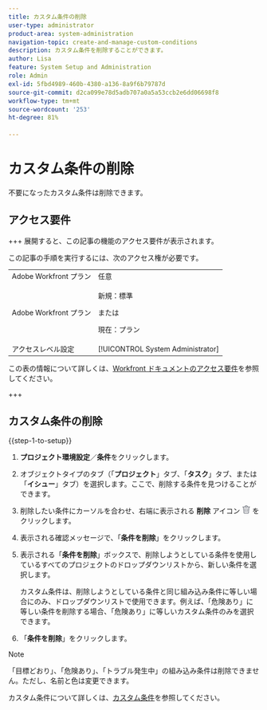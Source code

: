 ```yaml
---
title: カスタム条件の削除
user-type: administrator
product-area: system-administration
navigation-topic: create-and-manage-custom-conditions
description: カスタム条件を削除することができます。
author: Lisa
feature: System Setup and Administration
role: Admin
exl-id: 5fbd4989-460b-4380-a136-8a9f6b79787d
source-git-commit: d2ca099e78d5adb707a0a5a53ccb2e6dd06698f8
workflow-type: tm+mt
source-wordcount: '253'
ht-degree: 81%

---
```


# カスタム条件の削除

不要になったカスタム条件は削除できます。

## アクセス要件

+++ 展開すると、この記事の機能のアクセス要件が表示されます。

この記事の手順を実行するには、次のアクセス権が必要です。

<table style="table-layout:auto"> 
 <col> 
 <col> 
 <tbody> 
  <tr> 
   <td role="rowheader">Adobe Workfront プラン</td> 
   <td>任意</td> 
  </tr> 
  <tr> 
  <tr> 
   <td role="rowheader">Adobe Workfront プラン</td> 
   <td><p>新規：標準</p>
       <p>または</p>
       <p>現在：プラン</p></td>
  </tr> 
  </tr> 
  <tr> 
   <td role="rowheader">アクセスレベル設定</td> 
   <td>[!UICONTROL System Administrator]</td>
  </tr> 
 </tbody> 
</table>

この表の情報について詳しくは、[Workfront ドキュメントのアクセス要件](/help/quicksilver/administration-and-setup/add-users/access-levels-and-object-permissions/access-level-requirements-in-documentation.md)を参照してください。

+++

## カスタム条件の削除

{{step-1-to-setup}}

1. **プロジェクト環境設定**／**条件**&#x200B;をクリックします。

   <!--
   <span data-mc-conditions="QuicksilverOrClassic.Draft mode">Make sure it's this way also in QS</span>
   -->

1. オブジェクトタイプのタブ（「**プロジェクト**」タブ、「**タスク**」タブ、または「**イシュー**」タブ）を選択します。ここで、削除する条件を見つけることができます。

1. 削除したい条件にカーソルを合わせ、右端に表示される **削除** アイコン ![ 削除 ](assets/delete.png) をクリックします。
1. 表示される確認メッセージで、「**条件を削除**」をクリックします。

1. 表示される「**条件を削除**」ボックスで、削除しようとしている条件を使用しているすべてのプロジェクトのドロップダウンリストから、新しい条件を選択します。

   カスタム条件は、削除しようとしている条件と同じ組み込み条件に等しい場合にのみ、ドロップダウンリストで使用できます。例えば、「危険あり」に等しい条件を削除する場合、「危険あり」に等しいカスタム条件のみを選択できます。

1. 「**条件を削除**」をクリックします。

>[!NOTE]
>
>「目標どおり」、「危険あり」、「トラブル発生中」の組み込み条件は削除できません。ただし、名前と色は変更できます。

カスタム条件について詳しくは、[カスタム条件](../../../administration-and-setup/customize-workfront/create-manage-custom-conditions/custom-conditions.md)を参照してください。
